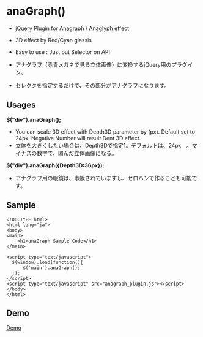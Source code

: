 # anaGraph()
* jQuery Plugin for Anagraph / Anaglyph effect
* 3D effect by Red/Cyan glassis
* Easy to use : Just put Selector on API  

* アナグラフ（赤青メガネで見る立体画像）に変換するjQuery用のプラグイン。
* セレクタを指定するだけで、その部分がアナグラフになります。  

## Usages

__$("div").anaGraph();__

* You can scale 3D effect with Depth3D parameter by (px).  Default set to 24px. Negative Number will result Dent 3D effect.
* 立体を大きくしたい場合は、Depth3Dで指定1。デフォルトは、24px　。マイナスの数字で、凹んだ立体画像になる。

__$("div").anaGraph({Depth3D:36px});__

* アナグラフ用の眼鏡は、市販されていますし、セロハンで作ることも可能です。

## Sample

    <!DOCTYPE html>
    <html lang="ja">
    <body>
    <main>
        <h1>anaGraph Sample Code</h1>
    </main>

    <script type="text/javascript">
      $(window).load(function(){
          $('main').anaGraph();
      });
    </script>
    <script type="text/javascript" src="anagraph_plugin.js"></script>
    </body>
    </html>

## Demo

[Demo](takwd.com/anagraph/demo)


